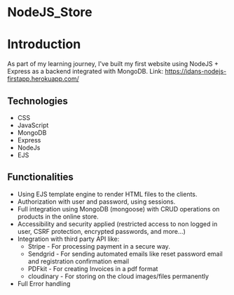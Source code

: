 # NodeJS_Store

# Introduction
As part of my learning journey, I've built my first website using NodeJS + Express as a backend integrated with MongoDB.
Link:  https://idans-nodejs-firstapp.herokuapp.com/

## Technologies
- CSS
- JavaScript
- MongoDB
- Express
- NodeJs
- EJS

## Functionalities
- Using EJS template engine to render HTML files to the clients.
- Authorization with user and password, using sessions.
- Full integration using MongoDB (mongoose) with CRUD operations on products in the online store.
- Accessibility and security applied (restricted access to non logged in user, CSRF protection, encrypted passwords, and more...)
- Integration with third party API like:
    - Stripe - For processing payment in a secure way.
    - Sendgrid - For sending automated emails like reset password email and registration confirmation email
    - PDFkit - For creating Invoices in a pdf format
    - cloudinary - For storing on the cloud images/files permanently
- Full Error handling
